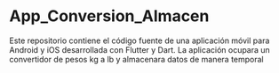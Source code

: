 # App_Conversion_Almacen
Este repositorio contiene el código fuente de una aplicación móvil para Android y iOS desarrollada con Flutter y Dart. La aplicación ocupara un convertidor de pesos kg a lb y almacenara datos de manera temporal
